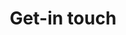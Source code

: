 ---
title: "Get-in touch"
description: "Feel free to write me an email, I will get back to you ASAP."
layout: "contact"
url: "/contact"
#summary: "contact"
#placeholder: "placeholder text in search input box"
---